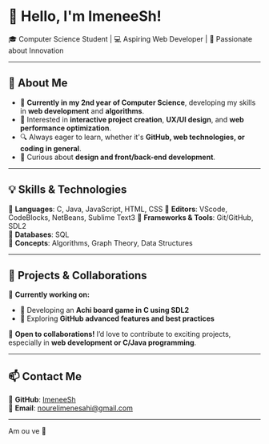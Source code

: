# 👋 Hello, I'm ImeneeSh!  

🎓 Computer Science Student | 💻 Aspiring Web Developer | 🚀 Passionate about Innovation  

---

## 🌱 About Me  

- 🎯 **Currently in my 2nd year of Computer Science**, developing my skills in **web development** and **algorithms**.  
- 📌 Interested in **interactive project creation**, **UX/UI design**, and **web performance optimization**.  
- 🔍 Always eager to learn, whether it's **GitHub, web technologies, or coding in general**.  
- 🎨 Curious about **design and front/back-end development**.  

---

## 💡 Skills & Technologies  

🔹 **Languages**: C, Java, JavaScript, HTML, CSS 
🔹 **Editors**: VScode, CodeBlocks, NetBeans, Sublime Text3
🔹 **Frameworks & Tools**: Git/GitHub, SDL2  
🔹 **Databases**: SQL  
🔹 **Concepts**: Algorithms, Graph Theory, Data Structures  

---

## 🚀 Projects & Collaborations  

🌟 **Currently working on:**  
- 🔹 Developing an **Achi board game in C using SDL2**  
- 🔹 Exploring **GitHub advanced features and best practices**  

📌 **Open to collaborations!** I’d love to contribute to exciting projects, especially in **web development or C/Java programming**.  

---

## 📫 Contact Me  

🔗 **GitHub**: [ImeneeSh](https://github.com/ImeneeSh)  
📧 **Email**: nourelimenesahi@gmail.com 

---

Am ou ve  🌷
